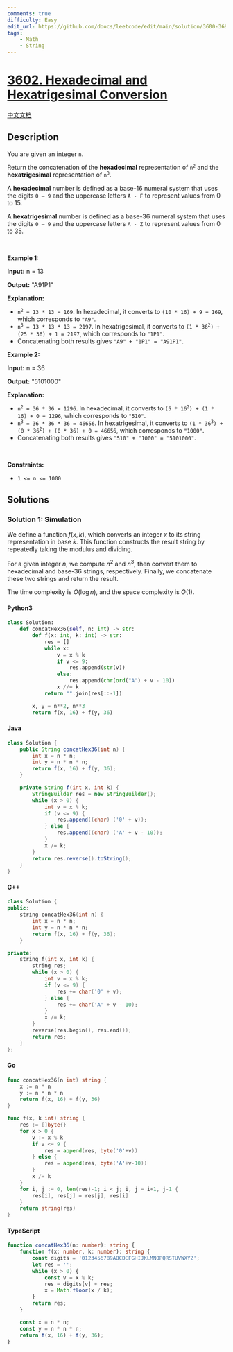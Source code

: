 ```yaml
---
comments: true
difficulty: Easy
edit_url: https://github.com/doocs/leetcode/edit/main/solution/3600-3699/3602.Hexadecimal%20and%20Hexatrigesimal%20Conversion/README_EN.md
tags:
    - Math
    - String
---
```


<!-- problem:start -->

# [3602. Hexadecimal and Hexatrigesimal Conversion](https://leetcode.com/problems/hexadecimal-and-hexatrigesimal-conversion)

[中文文档](/solution/3600-3699/3602.Hexadecimal%20and%20Hexatrigesimal%20Conversion/README.md)

## Description

<!-- description:start -->

<p>You are given an integer <code>n</code>.</p>

<p>Return the concatenation of the <strong>hexadecimal</strong> representation of <code>n<sup>2</sup></code> and the <strong>hexatrigesimal</strong> representation of <code>n<sup>3</sup></code>.</p>

<p>A <strong>hexadecimal</strong> number is defined as a base-16 numeral system that uses the digits <code>0 &ndash; 9</code> and the uppercase letters <code>A - F</code> to represent values from 0 to 15.</p>

<p>A <strong>hexatrigesimal</strong> number is defined as a base-36 numeral system that uses the digits <code>0 &ndash; 9</code> and the uppercase letters <code>A - Z</code> to represent values from 0 to 35.</p>

<p>&nbsp;</p>
<p><strong class="example">Example 1:</strong></p>

<div class="example-block">
<p><strong>Input:</strong> <span class="example-io">n = 13</span></p>

<p><strong>Output:</strong> <span class="example-io">&quot;A91P1&quot;</span></p>

<p><strong>Explanation:</strong></p>

<ul>
	<li><code>n<sup>2</sup> = 13 * 13 = 169</code>. In hexadecimal, it converts to <code>(10 * 16) + 9 = 169</code>, which corresponds to <code>&quot;A9&quot;</code>.</li>
	<li><code>n<sup>3</sup> = 13 * 13 * 13 = 2197</code>. In hexatrigesimal, it converts to <code>(1 * 36<sup>2</sup>) + (25 * 36) + 1 = 2197</code>, which corresponds to <code>&quot;1P1&quot;</code>.</li>
	<li>Concatenating both results gives <code>&quot;A9&quot; + &quot;1P1&quot; = &quot;A91P1&quot;</code>.</li>
</ul>
</div>

<p><strong class="example">Example 2:</strong></p>

<div class="example-block">
<p><strong>Input:</strong> <span class="example-io">n = 36</span></p>

<p><strong>Output:</strong> <span class="example-io">&quot;5101000&quot;</span></p>

<p><strong>Explanation:</strong></p>

<ul>
	<li><code>n<sup>2</sup> = 36 * 36 = 1296</code>. In hexadecimal, it converts to <code>(5 * 16<sup>2</sup>) + (1 * 16) + 0 = 1296</code>, which corresponds to <code>&quot;510&quot;</code>.</li>
	<li><code>n<sup>3</sup> = 36 * 36 * 36 = 46656</code>. In hexatrigesimal, it converts to <code>(1 * 36<sup>3</sup>) + (0 * 36<sup>2</sup>) + (0 * 36) + 0 = 46656</code>, which corresponds to <code>&quot;1000&quot;</code>.</li>
	<li>Concatenating both results gives <code>&quot;510&quot; + &quot;1000&quot; = &quot;5101000&quot;</code>.</li>
</ul>
</div>

<p>&nbsp;</p>
<p><strong>Constraints:</strong></p>

<ul>
	<li><code>1 &lt;= n &lt;= 1000</code></li>
</ul>

<!-- description:end -->

## Solutions

<!-- solution:start -->

### Solution 1: Simulation

We define a function $\textit{f}(x, k)$, which converts an integer $x$ to its string representation in base $k$. This function constructs the result string by repeatedly taking the modulus and dividing.

For a given integer $n$, we compute $n^2$ and $n^3$, then convert them to hexadecimal and base-36 strings, respectively. Finally, we concatenate these two strings and return the result.

The time complexity is $O(\log n)$, and the space complexity is $O(1)$.

<!-- tabs:start -->

#### Python3

```python
class Solution:
    def concatHex36(self, n: int) -> str:
        def f(x: int, k: int) -> str:
            res = []
            while x:
                v = x % k
                if v <= 9:
                    res.append(str(v))
                else:
                    res.append(chr(ord("A") + v - 10))
                x //= k
            return "".join(res[::-1])

        x, y = n**2, n**3
        return f(x, 16) + f(y, 36)
```

#### Java

```java
class Solution {
    public String concatHex36(int n) {
        int x = n * n;
        int y = n * n * n;
        return f(x, 16) + f(y, 36);
    }

    private String f(int x, int k) {
        StringBuilder res = new StringBuilder();
        while (x > 0) {
            int v = x % k;
            if (v <= 9) {
                res.append((char) ('0' + v));
            } else {
                res.append((char) ('A' + v - 10));
            }
            x /= k;
        }
        return res.reverse().toString();
    }
}
```

#### C++

```cpp
class Solution {
public:
    string concatHex36(int n) {
        int x = n * n;
        int y = n * n * n;
        return f(x, 16) + f(y, 36);
    }

private:
    string f(int x, int k) {
        string res;
        while (x > 0) {
            int v = x % k;
            if (v <= 9) {
                res += char('0' + v);
            } else {
                res += char('A' + v - 10);
            }
            x /= k;
        }
        reverse(res.begin(), res.end());
        return res;
    }
};
```

#### Go

```go
func concatHex36(n int) string {
	x := n * n
	y := n * n * n
	return f(x, 16) + f(y, 36)
}

func f(x, k int) string {
	res := []byte{}
	for x > 0 {
		v := x % k
		if v <= 9 {
			res = append(res, byte('0'+v))
		} else {
			res = append(res, byte('A'+v-10))
		}
		x /= k
	}
	for i, j := 0, len(res)-1; i < j; i, j = i+1, j-1 {
		res[i], res[j] = res[j], res[i]
	}
	return string(res)
}
```

#### TypeScript

```ts
function concatHex36(n: number): string {
    function f(x: number, k: number): string {
        const digits = '0123456789ABCDEFGHIJKLMNOPQRSTUVWXYZ';
        let res = '';
        while (x > 0) {
            const v = x % k;
            res = digits[v] + res;
            x = Math.floor(x / k);
        }
        return res;
    }

    const x = n * n;
    const y = n * n * n;
    return f(x, 16) + f(y, 36);
}
```

<!-- tabs:end -->

<!-- solution:end -->

<!-- problem:end -->
